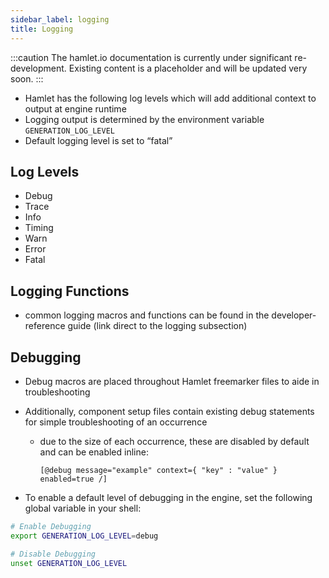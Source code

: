 ```yaml
---
sidebar_label: logging
title: Logging
---
```

:::caution
The hamlet.io documentation is currently under significant re-development. Existing content is a placeholder and will be updated very soon.
:::

* Hamlet has the following log levels which will add additional context to output at engine runtime
* Logging output is determined by the environment variable `GENERATION_LOG_LEVEL`
* Default logging level is set to “fatal”

## Log Levels

* Debug
* Trace
* Info
* Timing
* Warn
* Error
* Fatal

## Logging Functions

* common logging macros and functions can be found in the developer-reference guide (link direct to the logging subsection)

## Debugging

* Debug macros are placed throughout Hamlet freemarker files to aide in troubleshooting
* Additionally, component setup files contain existing debug statements for simple troubleshooting of an occurrence
  * due to the size of each occurrence, these are disabled by default and can be enabled inline:

    ```freemarker
    [@debug message="example" context={ "key" : "value" } enabled=true /]
    ```

* To enable a default level of debugging in the engine, set the following global variable in your shell:

```sh
# Enable Debugging
export GENERATION_LOG_LEVEL=debug

# Disable Debugging
unset GENERATION_LOG_LEVEL
```
